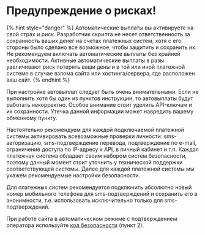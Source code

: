 # Предупреждение о рисках!

{% hint style="danger" %}
Автоматические выплаты вы активируете на свой страх и риск. Разработчик скрипта не несет ответственность за сохранность ваших денег на счетах платежных систем, хотя с его стороны было сделано все возможное, чтобы защитить и сохранить их. Не рекомендуем включать автоматические выплаты без крайней необходимости. Активные автоматические выплаты в разы увеличивают риск потерять ваши деньги в той или иной платежной системе в случае взлома сайта или хостинга/сервера, где расположен ваш сайт.
{% endhint %}

При настройке автовыплат следует быть очень внимательными. Если не выполнить хотя бы один из пунктов инструкции, то автовыплаты будут работать некорректно. Особое внимание стоит уделить API-ключам и их сохранности. Утечка данной информации может навредить вашему обменному пункту.

Настоятельно рекомендуем для каждой подключаемой платежной системы активировать всевозможные проверки личности: sms-авторизацию, sms-подтверждение перевода, подтверждение по e-mail, ограничение доступа по IP-адресу к API, в личный кабинет и т.п. Каждая платежная система обладает своим набором систем безопасности, поэтому данный момент стоит уточнить у технической поддержки соответствующей системы. Далее для каждой платежной системы мы укажем рекомендуемые настройки безопасности.

Для платежных систем рекомендуется подключить абсолютно новый номер мобильного телефона для sms-подтверждений и сохранить его в анонимности, т.е. использовать исключительно только для sms-подтверждений.

При работе сайта в автоматическом режиме с подтверждением оператора используйте [код безопасности](https://premium.gitbook.io/main/osnovnye-nastroiki/nastroiki/administratory-i-polzovateli/paroli-bezopasnosti) (пункт 2).
